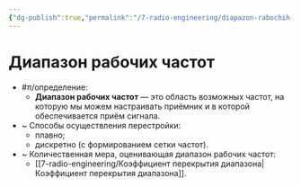 ```yaml
---
{"dg-publish":true,"permalink":"/7-radio-engineering/diapazon-rabochih-chastot/","title":"Диапазон рабочих частот","tags":["рпру"]}
---
```



# Диапазон рабочих частот

- #π/определение:
	- **Диапазон рабочих частот** — это область возможных частот, на которую мы можем настраивать приёмник и в которой обеспечивается приём сигнала.
- ~ Способы осуществления перестройки:
	- плавно;
	- дискретно (с формированием сетки частот).
- ~ Количественная мера, оценивающая диапазон рабочих частот:
	- [[7-radio-engineering/Коэффициент перекрытия диапазона\|Коэффициент перекрытия диапазона]].
